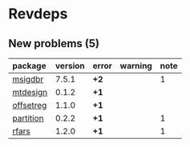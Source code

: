 # Revdeps

## New problems (5)

|package   |version |error  |warning |note |
|:---------|:-------|:------|:-------|:----|
|[msigdbr](problems.md#msigdbr)|7.5.1   |__+2__ |        |1    |
|[mtdesign](problems.md#mtdesign)|0.1.2   |__+1__ |        |     |
|[offsetreg](problems.md#offsetreg)|1.1.0   |__+1__ |        |     |
|[partition](problems.md#partition)|0.2.2   |__+1__ |        |1    |
|[rfars](problems.md#rfars)|1.2.0   |__+1__ |        |1    |

